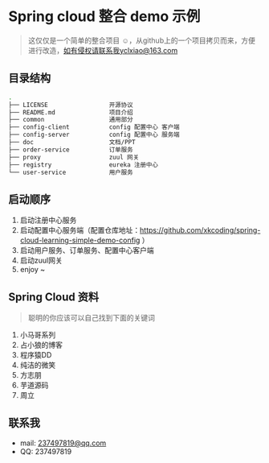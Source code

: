# Spring cloud 整合 demo 示例

> 这仅仅是一个简单的整合项目 ☺，从github上的一个项目拷贝而来，方便进行改造，如有侵权请联系我yclxiao@163.com

## 目录结构

```bash
.
├── LICENSE                 开源协议
├── README.md               项目介绍
├── common                  通用部分
├── config-client           config 配置中心 客户端
├── config-server           config 配置中心 服务端
├── doc                     文档/PPT
├── order-service           订单服务
├── proxy                   zuul 网关
├── registry                eureka 注册中心
└── user-service            用户服务
```

## 启动顺序

1. 启动注册中心服务
2. 启动配置中心服务端（配置仓库地址：https://github.com/xkcoding/spring-cloud-learning-simple-demo-config ）
3. 启动用户服务、订单服务、配置中心客户端
4. 启动zuul网关
5. enjoy ~

## Spring Cloud 资料

> 聪明的你应该可以自己找到下面的关键词

1. 小马哥系列
2. 占小狼的博客
3. 程序猿DD
4. 纯洁的微笑
5. 方志朋
6. 芋道源码
7. 周立

## 联系我
- mail: 237497819@qq.com
- QQ: 237497819